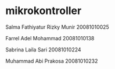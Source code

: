 # mikrokontroller

Salma Fathiyatur Rizky Munir 20081010025

Farrel Adel Mohammad 20081010138

Sabrina Laila Sari 20081010224

Muhammad Abi Prakosa 20081010232


